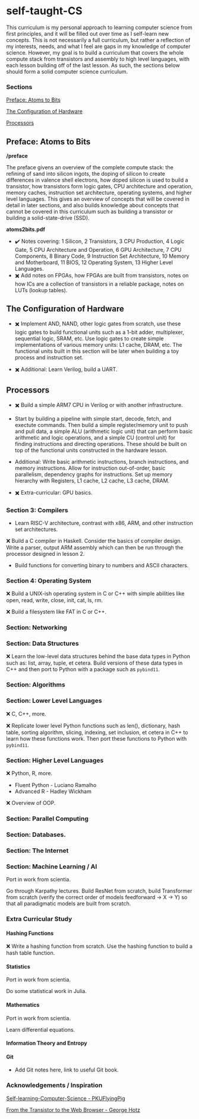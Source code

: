 
# self-taught-CS

This curriculum is my personal approach to learning computer science
from first principles, and it will be filled out over time as I self-learn new
concepts. This is not necessarily a full curriculum, but rather a reflection of
my interests, needs, and what I feel are gaps in my knowledge of computer science.
However, my goal is to build a curriculum that covers the whole compute stack
from transistors and assembly to high level languages, with each lesson building
off of the last lesson. As such, the sections below should form a solid computer
science curriculum.

### Sections

[Preface: Atoms to Bits](#preface:-atoms-to-bits)

[The Configuration of Hardware](#the-configuration-of-hardware)

[Processors](#processors)

## Preface: Atoms to Bits 

**/preface**

The preface givens an overview of the complete compute stack: the refining of
sand into silicon ingots, the doping of silicon to create differences in valence shell electrons, how doped silicon is used to build a transistor, how transistors form logic gates, CPU architecture and operation, memory caches, instruction set architecture, operating systems, and higher level languages. This gives an overview of concepts that will be covered in detail in later sections, and also builds knowledge about concepts that cannot be covered in this curriculum such as building a transistor or building a solid-state-drive (SSD). 

**atoms2bits.pdf** 
* :heavy_check_mark: Notes covering: 1 Silicon, 2 Transistors, 3 CPU Production, 4 Logic Gate, 5 CPU Architecture and Operation, 6 GPU Architecture, 7 CPU Components, 8 Binary Code, 9 Instruction Set Architecture, 10 Memory and Motherboard, 11 BIOS, 12 Operating System, 13 Higher Level Languages.
* :heavy_multiplication_x: Add notes on FPGAs, how FPGAs are built from transistors, notes on how ICs are a collection of transistors in a reliable package, notes on LUTs (lookup tables).

## The Configuration of Hardware

* :heavy_multiplication_x: Implement AND, NAND, other logic gates from scratch, use these logic gates to build functional units such as a 1-bit adder, multiplexer, sequential logic, SRAM, etc. Use logic gates to create simple implementations of various memory units: L1 cache, DRAM, etc. The functional units built in this section will be later when building a toy process and instruction set.

* :heavy_multiplication_x: Additional: Learn Verilog, build a UART.

## Processors

* :heavy_multiplication_x: Build a simple ARM7 CPU in Verilog or with another infrastructure.
*   Start by building a pipeline with simple start, decode, fetch, and exectute commands. Then build a simple register/memory unit to push and pull data, a simple ALU (arithmetic logic unit) that can perform basic arithmetic and logic operations, and a simple CU (control unit) for finding instructions and directing operations. These should be built on top of the functional units constructed in the hardware lesson. 
*   Additional: Write basic arithmetic instructions, branch instructions, and memory instructions. Allow for instruction out-of-order, basic parallelism, dependency graphs for instructions. Set up memory hierarchy with Registers, L1 cache, L2 cache, L3 cache, DRAM.

* :heavy_multiplication_x: Extra-curricular: GPU basics.

### Section 3: Compilers

* Learn RISC-V architecture, contrast with x86, ARM, and other instruction set
architectures.

:x: Build a C compiler in Haskell. Consider the basics of compiler design. Write 
a parser, output ARM assembly which can then be run through the processor designed
in lesson 2. 

* Build functions for converting binary to numbers and ASCII characters.

### Section 4: Operating System

:x: Build a UNIX-ish operating system in C or C++ with simple abilities like
open, read, write, close, init, cat, ls, rm.

:x: Build a filesystem like FAT in C or C++.

### Section: Networking

### Section: Data Structures

:x: Learn the low-level data structures behind the base data types in Python such
as: list, array, tuple, et cetera. Build versions of these data types in C++ and
then port to Python with a package such as `pybind11`.

### Section: Algorithms

### Section: Lower Level Languages

:x: C, C++, more. 

:x: Replicate lower level Python functions such as len(), dictionary, hash table, 
sorting algorithm, slicing, indexing, set inclusion, et cetera in C++ to learn 
how these functions work. Then port these functions to Python with `pybind11`.

### Section: Higher Level Languages

:x: Python, R, more.
* Fluent Python - Luciano Ramalho
* Advanced R - Hadley Wickham

:x: Overview of OOP.

### Section: Parallel Computing 

### Section: Databases.

### Section: The Internet

### Section: Machine Learning / AI

Port in work from scientia.

Go through Karpathy lectures. Build ResNet from scratch, build Transformer from
scratch (verify the correct order of models feedforward -> X -> Y) so that all
paradigmatic models are built from scratch.

### Extra Curricular Study

#### Hashing Functions
:x: Write a hashing function from scratch. Use the hashing function to build a
hash table function. 

#### Statistics

Port in work from scientia.

Do some statistical work in Julia.

#### Mathematics

Port in work from scientia.

Learn differential equations.

#### Information Theory and Entropy

#### Git
* Add Git notes here, link to useful Git book.

### Acknowledgements / Inspiration

[Self-learning-Computer-Science - PKUFlyingPig](https://github.com/PKUFlyingPig/Self-learning-Computer-Science/blob/main/README.md)

[From the Transistor to the Web Browser - George Hotz](https://github.com/geohot/fromthetransistor)

